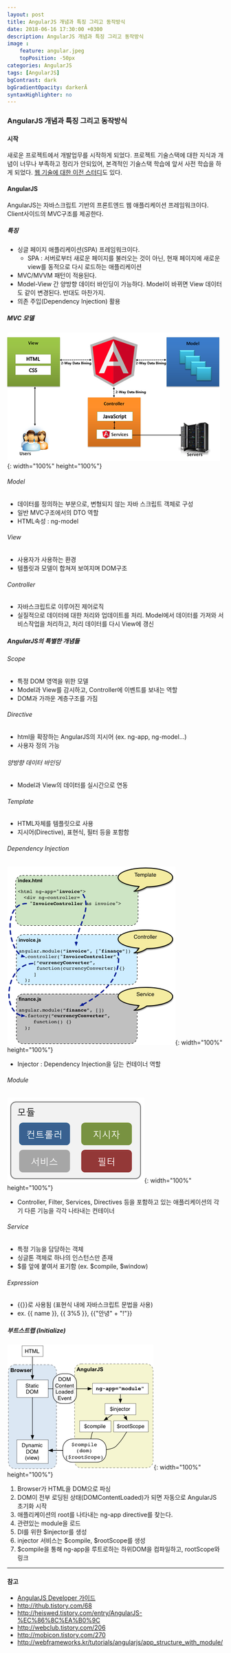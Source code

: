 ```yaml
---
layout: post
title: AngularJS 개념과 특징 그리고 동작방식
date: 2018-06-16 17:30:00 +0300
description: AngularJS 개념과 특징 그리고 동작방식
image :
    feature: angular.jpeg
    topPosition: -50px
categories: AngularJS
tags: [AngularJS]
bgContrast: dark
bgGradientOpacity: darkerÂ
syntaxHighlighter: no
---
```

### AngularJS 개념과 특징 그리고 동작방식
#### 시작
새로운 프로젝트에서 개발업무를 시작하게 되었다. 프로젝트 기술스택에 대한 지식과 개념이 너무나 부족하고 정리가 안되있어, 본격적인 기술스택 학습에 앞서 사전 학습을 하게 되었다. [웹 기술에 대한 이전 스터디](/How-To-Work-Web)도 있다.

#### AngularJS
AngularJS는 자바스크립트 기반의 프론트엔드 웹 애플리케이션 프레임워크이다. Client사이드의 MVC구조를 제공한다.

##### 특징
- 싱글 페이지 애플리케이션(SPA) 프레임워크이다.
  - SPA : 서버로부터 새로운 페이지를 불러오는 것이 아닌, 현재 페이지에 새로운 view를 동적으로 다시 로드하는 애플리케이션
- MVC/MVVM 패턴이 적용된다.
- Model-View 간 양방향 데이터 바인딩이 가능하다. Model이 바뀌면 View 데이터도 같이 변경된다. 반대도 마찬가지.
- 의존 주입(Dependency Injection) 활용

##### MVC 모델
![angular-mvc](../assets/images/posts/angular-mvc.png){: width="100%" height="100%"}

###### Model
- 데이터를 정의하는 부분으로, 변형되지 않는 자바 스크립트 객체로 구성
- 일반 MVC구조에서의 DTO 역할
- HTML속성 : ng-model
###### View
- 사용자가 사용하는 환경
- 템플릿과 모델이 합쳐져 보여지며 DOM구조
###### Controller
- 자바스크립트로 이루어진 제어로직
- 실질적으로 데이터에 대한 처리와 업데이트를 처리. Model에서 데이터를 가져와 서비스작업을 처리하고, 처리 데이터를 다시 View에 갱신

##### AngularJS의 특별한 개념들

###### Scope
- 특정 DOM 영역을 위한 모델
- Model과 View를 감시하고, Controller에 이벤트를 보내는 역할
- DOM과 가까운 계층구조를 가짐
###### Directive
- html을 확장하는 AngularJS의 지시어 (ex. ng-app, ng-model...)
- 사용자 정의 가능
###### 양방향 데이터 바인딩
- Model과 View의 데이터를 실시간으로 연동
###### Template
- HTML자체를 템플릿으로 사용
- 지시어(Directive), 표현식, 필터 등을 포함함
###### Dependency Injection
![angular-di](../assets/images/posts/angular-di.png){: width="100%" height="100%"}
- Injector : Dependency Injection을 담는 컨테이너 역할
###### Module
![angular-module](../assets/images/posts/angular-module.png){: width="100%" height="100%"}
- Controller, Filter, Services, Directives 등을 포함하고 있는 애플리케이션의 각기 다른 기능을 각각 나타내는 컨테이너
###### Service
- 특정 기능을 담당하는 객체
- 싱글톤 객체로 하나의 인스턴스만 존재
- \$를 앞에 붙여서 표기함 (ex. \$compile, \$window)
###### Expression
- {{}}로 사용됨 (표현식 내에 자바스크립트 문법을 사용)
- ex. {{ name }}, {{ 3%5 }}, {{"안녕" + "!"}}

##### 부트스트랩 (Initialize)
![angular-start-up](../assets/images/posts/angular-concepts-startup.png){: width="100%" height="100%"}
1. Browser가 HTML을 DOM으로 파싱
2. DOM이 전부 로딩된 상태(DOMContentLoaded)가 되면 자동으로 AngularJS 초기화 시작
3. 애플리케이션의 root를 나타내는 ng-app directive를 찾는다.
4. 관련있는 module을 로드
5. DI를 위한 \$injector를 생성
6. injector 서비스는 \$compile, \$rootScope를 생성
7. $compile을 통해 ng-app을 루트로하는 하위DOM을 컴파일하고, rootScope와 링크

------
#### 참고
- [AngularJS Developer  가이드](https://docs.angularjs.org/guide)
- <http://ithub.tistory.com/68>
- <http://heiswed.tistory.com/entry/AngularJS-%EC%86%8C%EA%B0%9C>
- <http://webclub.tistory.com/206>
- <http://mobicon.tistory.com/270>
- <http://webframeworks.kr/tutorials/angularjs/app_structure_with_module/>
